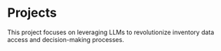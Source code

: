 # Projects

This project focuses on leveraging LLMs to revolutionize inventory data access and decision-making processes.
